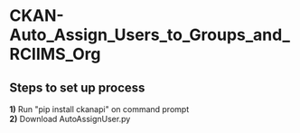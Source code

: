 # CKAN-Auto_Assign_Users_to_Groups_and_RCIIMS_Org

## Steps to set up process
<b>1)</b> Run "pip install ckanapi" on command prompt<br>
<b>2)</b> Download AutoAssignUser.py
